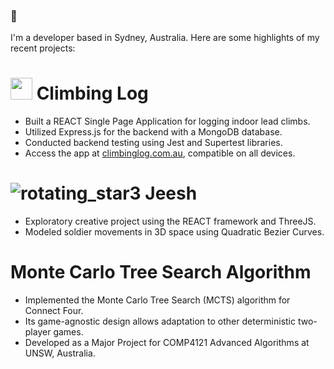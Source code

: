 ### 👋

I'm a developer based in Sydney, Australia. Here are some highlights of my recent projects:

# <img src="https://github.com/kellyr27/Indoor-Climbing-Log-2.0/assets/83458976/8661b386-4465-4216-a96d-c2f9c5bccc55" width="35">  Climbing Log
- Built a REACT Single Page Application for logging indoor lead climbs.
- Utilized Express.js for the backend with a MongoDB database.
- Conducted backend testing using Jest and Supertest libraries.
- Access the app at [climbinglog.com.au](https://climbinglog.com.au), compatible on all devices.

# ![rotating_star3](https://github.com/kellyr27/kellyr27/assets/83458976/28066a82-38e3-4dd1-8b26-857ba0557c4e)  Jeesh
- Exploratory creative project using the REACT framework and ThreeJS.
- Modeled soldier movements in 3D space using Quadratic Bezier Curves.

# Monte Carlo Tree Search Algorithm
- Implemented the Monte Carlo Tree Search (MCTS) algorithm for Connect Four.
- Its game-agnostic design allows adaptation to other deterministic two-player games.
- Developed as a Major Project for COMP4121 Advanced Algorithms at UNSW, Australia.

